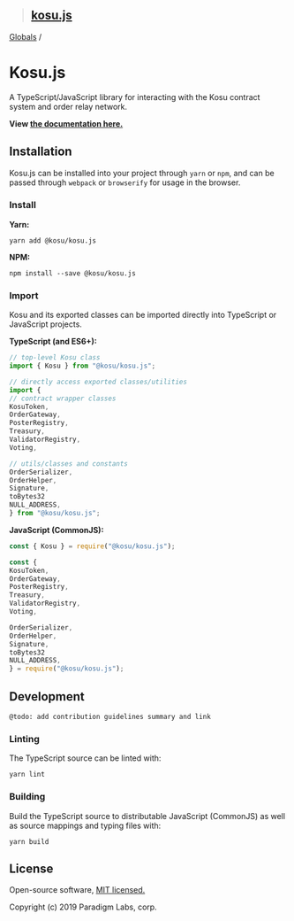 > ## [kosu.js](README.md)

[Globals](globals.md) /

# Kosu.js

A TypeScript/JavaScript library for interacting with the Kosu contract system and order relay network.

**View [the documentation here.](https://github.com/ParadigmFoundation/kosu-monorepo/blob/master/packages/kosu.js/docs/)**

## Installation

Kosu.js can be installed into your project through `yarn` or `npm`, and can be passed through `webpack` or `browserify` for usage in the browser.

### Install

**Yarn:**

```
yarn add @kosu/kosu.js
```

**NPM:**

```
npm install --save @kosu/kosu.js
```

### Import

Kosu and its exported classes can be imported directly into TypeScript or JavaScript projects.

**TypeScript (and ES6+):**

```typescript
// top-level Kosu class
import { Kosu } from "@kosu/kosu.js";

// directly access exported classes/utilities
import {
// contract wrapper classes
KosuToken,
OrderGateway,
PosterRegistry,
Treasury,
ValidatorRegistry,
Voting,

// utils/classes and constants
OrderSerializer,
OrderHelper,
Signature,
toBytes32
NULL_ADDRESS,
} from "@kosu/kosu.js";
```

**JavaScript (CommonJS):**

```javascript
const { Kosu } = require("@kosu/kosu.js");

const {
KosuToken,
OrderGateway,
PosterRegistry,
Treasury,
ValidatorRegistry,
Voting,

OrderSerializer,
OrderHelper,
Signature,
toBytes32
NULL_ADDRESS,
} = require("@kosu/kosu.js");
```

## Development

```
@todo: add contribution guidelines summary and link
```

### Linting

The TypeScript source can be linted with:

```
yarn lint
```

### Building

Build the TypeScript source to distributable JavaScript (CommonJS) as well as source mappings and typing files with:

```
yarn build
```

## License

Open-source software, [MIT licensed.](https://github.com/ParadigmFoundation/kosu-monorepo/blob/master/LICENSE)

Copyright (c) 2019 Paradigm Labs, corp.